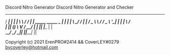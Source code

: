 Discord Nitro Generator
Discord Nitro Generator and Checker

  _____                    _      ________     __
 / ____|                  | |    |  ____\ \   / /
| |     _____   _____ _ __| |    | |__   \ \_/ / 
| |    / _ \ \ / / _ \ '__| |    |  __|   \   /  
| |___| (_) \ V /  __/ |  | |____| |____   | |   
 \_____\___/ \_/ \___|_|  |______|______|  |_|    
 
Copyright (c) 2021 ErenPRO#2414 && CoverLEY#0279 bycoverley@hotmail.com
